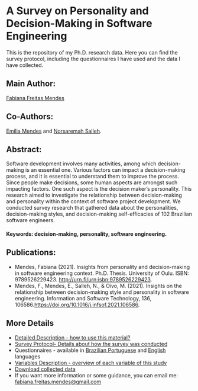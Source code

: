 # A Survey on Personality and Decision-Making in Software Engineering
This is the repository of my Ph.D. research data. Here you can find the survey protocol, including the questionnaires I have used and the data I have collected.

## Main Author:
[Fabiana Freitas Mendes](https://scholar.google.com.br/citations?hl=en&user=E-ni6HQAAAAJ)

## Co-Authors:
[Emilia Mendes](https://scholar.google.com.br/citations?hl=en&user=Mz4IbXgAAAAJ) and [Norsaremah Salleh](https://scholar.google.com.br/citations?hl=en&user=JUDY7OsAAAAJ).

## Abstract:
Software development involves many activities, among which decision-making is an essential one. Various factors can impact a decision-making process, and it is essential to understand them to improve the process. Since people make decisions, some human aspects are amongst such impacting factors. One such aspect is the decision maker’s personality. This research aimed to investigate the relationship between decision-making and personality within the context of software project development. We conducted survey research that gathered data about the personalities, decision-making styles, and decision-making self-efficacies of 102 Brazilian software engineers. 

#### Keywords: decision-making, personality, software engineering.

## Publications:
* Mendes, Fabiana (2021). Insights from personality and decision-making in software engineering context. Ph.D. Thesis. University of Oulu. ISBN: 9789526229423. http://urn.fi/urn:isbn:9789526229423.
* Mendes, F., Mendes, E., Salleh, N., & Oivo, M. (2021). Insights on the relationship between decision-making style and personality in software engineering. Information and Software Technology, 136, 106586.https://doi.org/10.1016/j.infsof.2021.106586.
## More Details
* [Detailed Description - how to use this material?](https://github.com/fabianafmendes/DMSxPersonality/blob/main/Protocol/detailedDescription.md)
* [Survey Protocol- Details about how the survey was conducted](https://github.com/fabianafmendes/DMSxPersonality/blob/main/Protocol/Survey%20Protocol.pdf)
* Questionnaires - available in [Brazilian Portuguese](https://github.com/fabianafmendes/DMSxPersonality/blob/main/Protocol/Questionnaire%20in%20Brazilian%20Portuguese.docx) and [English](https://github.com/fabianafmendes/DMSxPersonality/blob/main/Protocol/Questionnaire%20in%20English.docx) languages
* [Variables Description - overview of each variable of this study](https://github.com/fabianafmendes/DMSxPersonality/blob/main/Data/variablesOverview.md)
* [Download collected data](https://github.com/fabianafmendes/DMSxPersonality/blob/main/Data/collected.data.xlsx)
* If you want more information or some guidance, you can email me: fabiana.freitas.mendes@gmail.com
